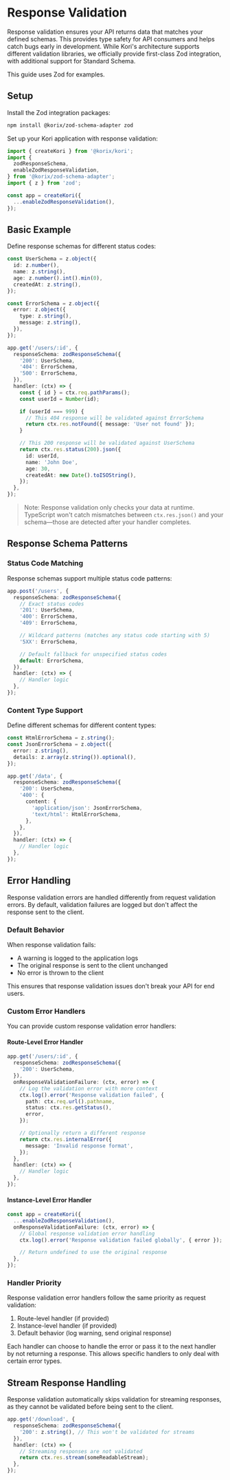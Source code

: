 # Response Validation

Response validation ensures your API returns data that matches your defined schemas. This provides type safety for API consumers and helps catch bugs early in development. While Kori's architecture supports different validation libraries, we officially provide first-class Zod integration, with additional support for Standard Schema.

This guide uses Zod for examples.

## Setup

Install the Zod integration packages:

```bash
npm install @korix/zod-schema-adapter zod
```

Set up your Kori application with response validation:

```typescript
import { createKori } from '@korix/kori';
import {
  zodResponseSchema,
  enableZodResponseValidation,
} from '@korix/zod-schema-adapter';
import { z } from 'zod';

const app = createKori({
  ...enableZodResponseValidation(),
});
```

## Basic Example

Define response schemas for different status codes:

```typescript
const UserSchema = z.object({
  id: z.number(),
  name: z.string(),
  age: z.number().int().min(0),
  createdAt: z.string(),
});

const ErrorSchema = z.object({
  error: z.object({
    type: z.string(),
    message: z.string(),
  }),
});

app.get('/users/:id', {
  responseSchema: zodResponseSchema({
    '200': UserSchema,
    '404': ErrorSchema,
    '500': ErrorSchema,
  }),
  handler: (ctx) => {
    const { id } = ctx.req.pathParams();
    const userId = Number(id);

    if (userId === 999) {
      // This 404 response will be validated against ErrorSchema
      return ctx.res.notFound({ message: 'User not found' });
    }

    // This 200 response will be validated against UserSchema
    return ctx.res.status(200).json({
      id: userId,
      name: 'John Doe',
      age: 30,
      createdAt: new Date().toISOString(),
    });
  },
});
```

> Note: Response validation only checks your data at runtime. TypeScript won't catch mismatches between `ctx.res.json()` and your schema—those are detected after your handler completes.

## Response Schema Patterns

### Status Code Matching

Response schemas support multiple status code patterns:

```typescript
app.post('/users', {
  responseSchema: zodResponseSchema({
    // Exact status codes
    '201': UserSchema,
    '400': ErrorSchema,
    '409': ErrorSchema,

    // Wildcard patterns (matches any status code starting with 5)
    '5XX': ErrorSchema,

    // Default fallback for unspecified status codes
    default: ErrorSchema,
  }),
  handler: (ctx) => {
    // Handler logic
  },
});
```

### Content Type Support

Define different schemas for different content types:

```typescript
const HtmlErrorSchema = z.string();
const JsonErrorSchema = z.object({
  error: z.string(),
  details: z.array(z.string()).optional(),
});

app.get('/data', {
  responseSchema: zodResponseSchema({
    '200': UserSchema,
    '400': {
      content: {
        'application/json': JsonErrorSchema,
        'text/html': HtmlErrorSchema,
      },
    },
  }),
  handler: (ctx) => {
    // Handler logic
  },
});
```

## Error Handling

Response validation errors are handled differently from request validation errors. By default, validation failures are logged but don't affect the response sent to the client.

### Default Behavior

When response validation fails:

- A warning is logged to the application logs
- The original response is sent to the client unchanged
- No error is thrown to the client

This ensures that response validation issues don't break your API for end users.

### Custom Error Handlers

You can provide custom response validation error handlers:

#### Route-Level Error Handler

```typescript
app.get('/users/:id', {
  responseSchema: zodResponseSchema({
    '200': UserSchema,
  }),
  onResponseValidationFailure: (ctx, error) => {
    // Log the validation error with more context
    ctx.log().error('Response validation failed', {
      path: ctx.req.url().pathname,
      status: ctx.res.getStatus(),
      error,
    });

    // Optionally return a different response
    return ctx.res.internalError({
      message: 'Invalid response format',
    });
  },
  handler: (ctx) => {
    // Handler logic
  },
});
```

#### Instance-Level Error Handler

```typescript
const app = createKori({
  ...enableZodResponseValidation(),
  onResponseValidationFailure: (ctx, error) => {
    // Global response validation error handling
    ctx.log().error('Response validation failed globally', { error });

    // Return undefined to use the original response
  },
});
```

### Handler Priority

Response validation error handlers follow the same priority as request validation:

1. Route-level handler (if provided)
2. Instance-level handler (if provided)
3. Default behavior (log warning, send original response)

Each handler can choose to handle the error or pass it to the next handler by not returning a response. This allows specific handlers to only deal with certain error types.

## Stream Response Handling

Response validation automatically skips validation for streaming responses, as they cannot be validated before being sent to the client.

```typescript
app.get('/download', {
  responseSchema: zodResponseSchema({
    '200': z.string(), // This won't be validated for streams
  }),
  handler: (ctx) => {
    // Streaming responses are not validated
    return ctx.res.stream(someReadableStream);
  },
});
```
